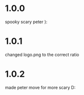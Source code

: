 # 1.0.0
spooky scary peter ):

# 1.0.1
changed logo.png to the correct ratio

# 1.0.2
made peter move for more scary D: